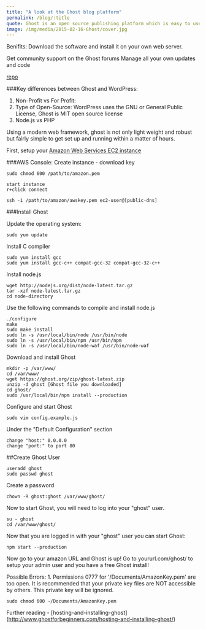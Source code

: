 ```yaml
---
title: "A look at the Ghost blog platform"
permalink: /blog/:title
quote: Ghost is an open source publishing platform which is easy to use, and free for everyone.
image: /img/media/2015-02-16-Ghost/cover.jpg
---
```


Benifits:
Download the software and install it on your own web server.

Get community support on the Ghost forums
Manage all your own updates and code

[repo](https://github.com/tryghost/Ghost)

###Key differences between Ghost and WordPress:

1. Non-Profit vs For Profit:
2. Type of Open-Source: WordPress uses the GNU or General Public License, Ghost is MIT open source license
3. Node.js vs PHP

Using a modern web framework, ghost is not only light weight and robust but fairly simple to get set up and running within a matter of hours.

First, setup your [Amazon Web Services EC2 instance](
http://www.howtoinstallghost.com/how-to-setup-an-amazon-ec2-instance-to-host-ghost-for-free/)

###AWS Console:
Create instance - download key

```
sudo chmod 600 /path/to/amazon.pem

start instance
r+click connect

ssh -i /path/to/amazon/awskey.pem ec2-user@[public-dns]
```



###Install Ghost

Update the operating system:

```
sudo yum update
```

Install C compiler

```
sudo yum install gcc
sudo yum install gcc-c++ compat-gcc-32 compat-gcc-32-c++
```
Install node.js

```
wget http://nodejs.org/dist/node-latest.tar.gz
tar -xzf node-latest.tar.gz
cd node-directory
```

Use the following commands to compile and install node.js

```
./configure  
make  
sudo make install
sudo ln -s /usr/local/bin/node /usr/bin/node
sudo ln -s /usr/local/bin/npm /usr/bin/npm
sudo ln -s /usr/local/bin/node-waf /usr/bin/node-waf
```

Download and install Ghost

```
mkdir -p /var/www/
cd /var/www/
wget https://ghost.org/zip/ghost-latest.zip
unzip -d ghost [Ghost file you downloaded]
cd ghost/
sudo /usr/local/bin/npm install --production
```

Configure and start Ghost

```
sudo vim config.example.js
```

Under the "Default Configuration" section

```
change "host:" 0.0.0.0
change "port:" to port 80
```



##Create Ghost User

```
useradd ghost
sudo passwd ghost
```

Create a password

```
chown -R ghost:ghost /var/www/ghost/
```

Now to start Ghost, you will need to log into your "ghost" user.

```
su - ghost
cd /var/www/ghost/
```

Now that you are logged in with your "ghost" user you can start Ghost:

```
npm start --production
```

Now go to your amazon URL and Ghost is up! Go to yoururl.com/ghost/ to setup your admin user and you have a free Ghost install!

Possible Errors: 1. Permissions 0777 for '/Documents/AmazonKey.pem' are too open. It is recommended that your private key files are NOT accessible by others. This private key will be ignored.

```
sudo chmod 600 ~/Documents/AmazonKey.pem
```

Further reading - [hosting-and-installing-ghost]
(http://www.ghostforbeginners.com/hosting-and-installing-ghost/)
